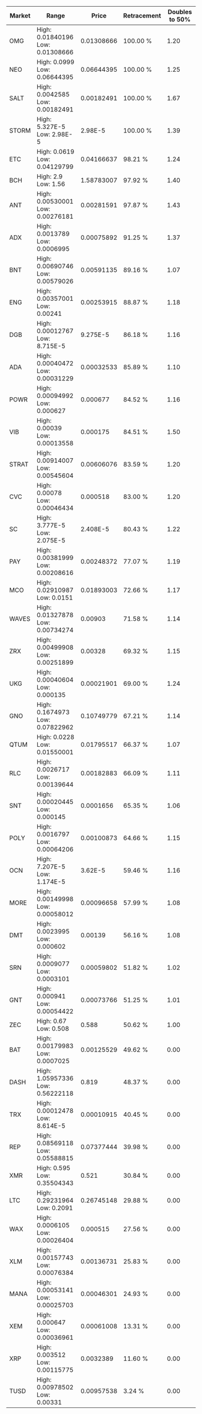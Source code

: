| Market | Range | Price| Retracement | Doubles to 50% |
| --- | --- | --- | --- | --- |
| OMG | High: 0.01840196<br />Low: 0.01308666 | 0.01308666 | 100.00 % | 1.20 |
| NEO | High: 0.0999<br />Low: 0.06644395 | 0.06644395 | 100.00 % | 1.25 |
| SALT | High: 0.0042585<br />Low: 0.00182491 | 0.00182491 | 100.00 % | 1.67 |
| STORM | High: 5.327E-5<br />Low: 2.98E-5 | 2.98E-5 | 100.00 % | 1.39 |
| ETC | High: 0.0619<br />Low: 0.04129799 | 0.04166637 | 98.21 % | 1.24 |
| BCH | High: 2.9<br />Low: 1.56 | 1.58783007 | 97.92 % | 1.40 |
| ANT | High: 0.00530001<br />Low: 0.00276181 | 0.00281591 | 97.87 % | 1.43 |
| ADX | High: 0.0013789<br />Low: 0.0006995 | 0.00075892 | 91.25 % | 1.37 |
| BNT | High: 0.00690746<br />Low: 0.00579026 | 0.00591135 | 89.16 % | 1.07 |
| ENG | High: 0.00357001<br />Low: 0.00241 | 0.00253915 | 88.87 % | 1.18 |
| DGB | High: 0.00012767<br />Low: 8.715E-5 | 9.275E-5 | 86.18 % | 1.16 |
| ADA | High: 0.00040472<br />Low: 0.00031229 | 0.00032533 | 85.89 % | 1.10 |
| POWR | High: 0.00094992<br />Low: 0.000627 | 0.000677 | 84.52 % | 1.16 |
| VIB | High: 0.00039<br />Low: 0.00013558 | 0.000175 | 84.51 % | 1.50 |
| STRAT | High: 0.00914007<br />Low: 0.00545604 | 0.00606076 | 83.59 % | 1.20 |
| CVC | High: 0.00078<br />Low: 0.00046434 | 0.000518 | 83.00 % | 1.20 |
| SC | High: 3.777E-5<br />Low: 2.075E-5 | 2.408E-5 | 80.43 % | 1.22 |
| PAY | High: 0.00381999<br />Low: 0.00208616 | 0.00248372 | 77.07 % | 1.19 |
| MCO | High: 0.02910987<br />Low: 0.0151 | 0.01893003 | 72.66 % | 1.17 |
| WAVES | High: 0.01327878<br />Low: 0.00734274 | 0.00903 | 71.58 % | 1.14 |
| ZRX | High: 0.00499908<br />Low: 0.00251899 | 0.00328 | 69.32 % | 1.15 |
| UKG | High: 0.00040604<br />Low: 0.000135 | 0.00021901 | 69.00 % | 1.24 |
| GNO | High: 0.1674973<br />Low: 0.07822962 | 0.10749779 | 67.21 % | 1.14 |
| QTUM | High: 0.0228<br />Low: 0.01550001 | 0.01795517 | 66.37 % | 1.07 |
| RLC | High: 0.0026717<br />Low: 0.00139644 | 0.00182883 | 66.09 % | 1.11 |
| SNT | High: 0.00020445<br />Low: 0.000145 | 0.0001656 | 65.35 % | 1.06 |
| POLY | High: 0.0016797<br />Low: 0.00064206 | 0.00100873 | 64.66 % | 1.15 |
| OCN | High: 7.207E-5<br />Low: 1.174E-5 | 3.62E-5 | 59.46 % | 1.16 |
| MORE | High: 0.00149998<br />Low: 0.00058012 | 0.00096658 | 57.99 % | 1.08 |
| DMT | High: 0.0023995<br />Low: 0.000602 | 0.00139 | 56.16 % | 1.08 |
| SRN | High: 0.0009077<br />Low: 0.0003101 | 0.00059802 | 51.82 % | 1.02 |
| GNT | High: 0.000941<br />Low: 0.00054422 | 0.00073766 | 51.25 % | 1.01 |
| ZEC | High: 0.67<br />Low: 0.508 | 0.588 | 50.62 % | 1.00 |
| BAT | High: 0.00179983<br />Low: 0.0007025 | 0.00125529 | 49.62 % | 0.00 |
| DASH | High: 1.05957336<br />Low: 0.56222118 | 0.819 | 48.37 % | 0.00 |
| TRX | High: 0.00012478<br />Low: 8.614E-5 | 0.00010915 | 40.45 % | 0.00 |
| REP | High: 0.08569118<br />Low: 0.05588815 | 0.07377444 | 39.98 % | 0.00 |
| XMR | High: 0.595<br />Low: 0.35504343 | 0.521 | 30.84 % | 0.00 |
| LTC | High: 0.29231964<br />Low: 0.2091 | 0.26745148 | 29.88 % | 0.00 |
| WAX | High: 0.0006105<br />Low: 0.00026404 | 0.000515 | 27.56 % | 0.00 |
| XLM | High: 0.00157743<br />Low: 0.00076384 | 0.00136731 | 25.83 % | 0.00 |
| MANA | High: 0.00053141<br />Low: 0.00025703 | 0.00046301 | 24.93 % | 0.00 |
| XEM | High: 0.000647<br />Low: 0.00036961 | 0.00061008 | 13.31 % | 0.00 |
| XRP | High: 0.003512<br />Low: 0.00115775 | 0.0032389 | 11.60 % | 0.00 |
| TUSD | High: 0.00978502<br />Low: 0.00331 | 0.00957538 | 3.24 % | 0.00 |
